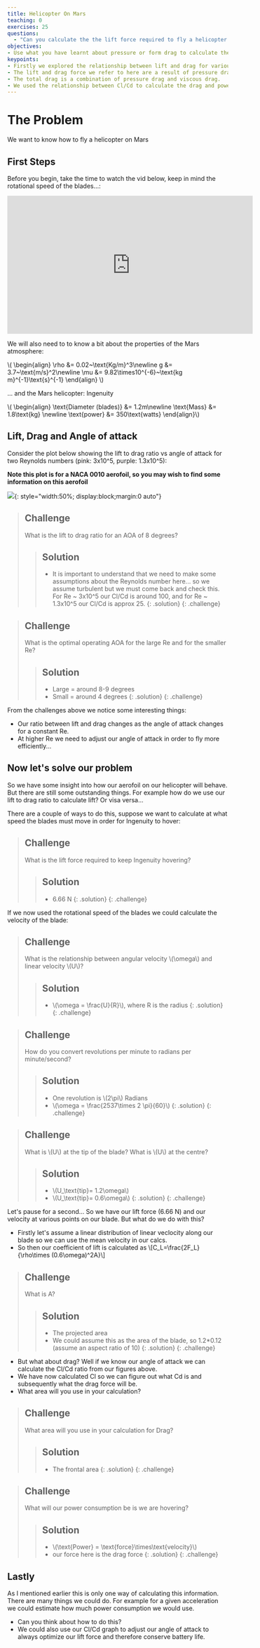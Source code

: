 ```yaml
---
title: Helicopter On Mars
teaching: 0
exercises: 25
questions:
  - "Can you calculate the the lift force required to fly a helicopter on mars?"
objectives:
- Use what you have learnt about pressure or form drag to calculate the flight dynamics of a helicopter on mars.
keypoints: 
- Firstly we explored the relationship between lift and drag for various angles of attack.
- The lift and drag force we refer to here are a result of pressure drag.
- The total drag is a combination of pressure drag and viscous drag.
- We used the relationship between Cl/Cd to calculate the drag and power consumption of Ingenuity 
---
```


# The Problem
We want to know how to fly a helicopter on Mars

## First Steps
Before you begin, take the time to watch the vid below, keep in mind the rotational speed of the blades...:

<p align="center">
<iframe display="block" width="560" height="315" src="https://www.youtube.com/embed/y5niGi4k9vQ" title="YouTube video player" frameborder="0" allow="accelerometer; autoplay; clipboard-write; encrypted-media; gyroscope; picture-in-picture" allowfullscreen></iframe>
</p>

We will also need to to know a bit about the properties of the Mars atmosphere:

\\(
    \begin{align}
\rho &= 0.02~\text{Kg/m}^3\newline
g &= 3.7~\text{m/s}^2\newline
\mu &= 9.82\times10^{-6}~\text{kg m}^{-1}\text{s}^{-1}
\end{align}
\\)

... and the Mars helicopter: Ingenuity

\\(
    \begin{align} \text{Diameter (blades)} &= 1.2m\newline        \text{Mass} &= 1.8\text{kg} \newline        \text{power} &= 350\text{watts}
    \end{align}\\)

## Lift, Drag and Angle of attack

Consider the plot below showing the lift to drag ratio vs angle of attack for two Reynolds numbers (pink: 3x10^5, purple: 1.3x10^5):

**Note this plot is for a NACA 0010 aerofoil, so you may wish to find some information on this aerofoil**

![](../assets/img/clcd.png){: style="width:50%; display:block;margin:0 auto"}


>## Challenge
> What is the lift to drag ratio for an AOA of 8 degrees?
> > ## Solution
> > - It is important to understand that we need to make some assumptions about the Reynolds number here... so we assume turbulent but we must come back and check this.
> > For Re ~ 3x10^5 our Cl/Cd is around 100, and for Re ~ 1.3x10^5 our Cl/Cd is approx 25.
> {: .solution}
{: .challenge}

>## Challenge
> What is the optimal operating AOA for the large Re and for the smaller Re?
> > ## Solution
> > - Large = around 8-9 degrees
> > - Small = around 4 degrees
> {: .solution}
{: .challenge}

From the challenges above we notice some interesting things:

- Our ratio between lift and drag changes as the angle of attack changes for a constant Re.
- At higher Re we need to adjust our angle of attack in order to fly more efficiently...

## Now let's solve our problem

So we have some insight into how our aerofoil on our helicopter will behave. But there are still some outstanding things. For example how do we use our lift to drag ratio to calculate lift? Or visa versa...

There are a couple of ways to do this, suppose we want to calculate at what speed the blades must move in order for Ingenuity to hover:

>## Challenge
> What is the lift force required to keep Ingenuity hovering?
> > ## Solution
> > - 6.66 N
> {: .solution}
{: .challenge}

If we now used the rotational speed of the blades we could calculate the velocity of the blade:

>## Challenge
> What is the relationship between angular velocity \\(\omega\\) and linear velocity \\(U\\)?
> > ## Solution
> > - \\(\omega = \frac{U}{R}\\), where R is the radius
> {: .solution}
{: .challenge}

>## Challenge
> How do you convert revolutions per minute to radians per minute/second?
> > ## Solution
> > - One revolution is \\(2\pi\\) Radians
> > - \\(\omega = \frac{2537\times 2 \pi}{60}\\)
> {: .solution}
{: .challenge}

>## Challenge
> What is \\(U\\) at the tip of the blade? What is \\(U\\) at the centre?
> > ## Solution
> > - \\(U_\text{tip}= 1.2\omega\\)
> > - \\(U_\text{tip}= 0.6\omega\\)
> {: .solution}
{: .challenge}

Let's pause for a second... So we have our lift force (6.66 N) and our velocity at various points on our blade. But what do we do with this? 

- Firstly let's assume a linear distribution of linear veclocity along our blade so we can use the mean velocity in our calcs.
- So then our coefficient of lift is calculated as \\[C_L=\frac{2F_L}{\rho\times (0.6\omega)^2A}\\]

>## Challenge
> What is A?
> > ## Solution
> > - The projected area
> > - We could assume this as the area of the blade, so 1.2*0.12 (assume an aspect ratio of 10)
> {: .solution}
{: .challenge}

- But what about drag? Well if we know our angle of attack we can calculate the Cl/Cd ratio from our figures above.
- We have now calculated Cl so we can figure out what Cd is and subsequently what the drag force will be.
- What area will you use in your calculation?

>## Challenge
> What area will you use in your calculation for Drag?
> > ## Solution
> > - The frontal area
> {: .solution}
{: .challenge}

>## Challenge
> What will our power consumption be is we are hovering?
> > ## Solution
> > - \\(\text{Power} = \text{force}\times\text{velocity}\\)
> > - our force here is the drag force
> {: .solution}
{: .challenge}

## Lastly
As I mentioned earlier this is only one way of calculating this information. There are many things we could do. For example for a given acceleration we could estimate how much power consumption we would use.
- Can you think about how to do this?
- We could also use our Cl/Cd graph to adjust our angle of attack to always optimize our lift force and therefore conserve battery life.